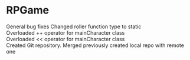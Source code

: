 # RPGame
General bug fixes
Changed roller function type to static<br />
Overloaded ++ operator for mainCharacter class<br />
Overloaded << operator for mainCharacter class<br />
Created Git repository. Merged previously created local repo with remote one<br />
